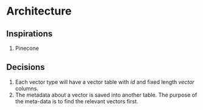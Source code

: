# Architecture

## Inspirations
1. Pinecone

## Decisions
1. Each vector type will have a vector table with *id* and fixed length *vector* columns.
2. The metadata about a vector is saved into another table. The purpose of the meta-data is to find the relevant vectors first.